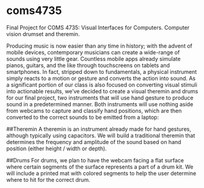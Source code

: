 # coms4735
Final Project for COMS 4735: Visual Interfaces for Computers. Computer vision drumset and theremin.

Producing music is now easier than any time in history; with the advent of mobile devices, contemporary musicians can create a wide-range of sounds using very little gear. Countless mobile apps already simulate pianos, guitars, and the like through touchscreens on tablets and smartphones. In fact, stripped down to fundamentals, a physical instrument simply reacts to a motion or gesture and converts the action into sound. As a significant portion of our class is also focused on converting visual stimuli into actionable results, we’ve decided to create a visual theremin and drums for our final project, two instruments that will use hand gesture to produce sound in a predetermined manner. Both instruments will use nothing aside from webcams to capture and classify hand positions, which are then converted to the correct sounds to be emitted from a laptop:

##Theremin
A theremin is an instrument already made for hand gestures, although typically using capacitors. We will build a traditional theremin that determines the frequency and amplitude of the sound based on hand position (either height / width or depth).

##Drums
For drums, we plan to have the webcam facing a flat surface where certain segments of the surface represents a part of a drum kit. We will include a printed mat with colored segments to help the user determine where to hit for the correct drum.
